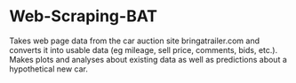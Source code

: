 # Web-Scraping-BAT

Takes web page data from the car auction site bringatrailer.com and converts it into usable data (eg mileage, sell price, comments, bids, etc.). Makes plots and analyses about existing data as well as predictions about a hypothetical new car. 
